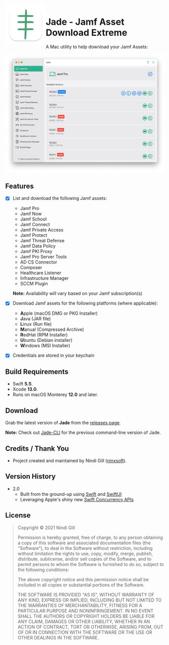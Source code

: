 <img align="left" width="128" height="128" src="Readme%20Resources/App%20Icon.png">

# Jade - Jamf Asset Download Extreme

A Mac utility to help download your Jamf Assets:

![Example](Readme%20Resources/Example.png)

## Features

* [x] List and download the following Jamf assets:
  * Jamf Pro
  * Jamf Now
  * Jamf School
  * Jamf Connect
  * Jamf Private Access
  * Jamf Protect
  * Jamf Threat Defense
  * Jamf Data Policy
  * Jamf PKI Proxy
  * Jamf Pro Server Tools
  * AD CS Connector
  * Composer
  * Healthcare Listener
  * Infrastructure Manager
  * SCCM Plugin
  
  **Note:** Availability will vary based on your Jamf subscription(s)
* [x] Download Jamf assets for the following platforms (where applicable):
  * **A**pple (macOS DMG or PKG Installer)
  * **J**ava (JAR file)
  * **L**inux (Run file)
  * **M**anual (Compressed Archive)
  * **R**edHat (RPM Installer)
  * **U**buntu (Debian installer)
  * **W**indows (MSI Installer)
  
* [x] Credentials are stored in your keychain

## Build Requirements

* Swift **5.5**.
* Xcode **13.0**.
* Runs on macOS Monterey **12.0** and later.

## Download

Grab the latest version of **Jade** from the [releases page](https://github.com/ninxsoft/Jade/releases).

**Note:** Check out [Jade-CLI](https://github.com/ninxsoft/Jade-CLI/releases) for the previous command-line version of Jade.

## Credits / Thank You

* Project created and maintained by Nindi Gill ([ninxsoft](https://github.com/ninxsoft)).

## Version History

* 2.0
  * Built from the ground-up using [Swift](https://developer.apple.com/swift/) and [SwiftUI](https://developer.apple.com/xcode/swiftui/)
  * Leveraging Apple's shiny new [Swift Concurrency APIs](https://developer.apple.com/news/?id=2o3euotz)

## License

> Copyright © 2021 Nindi Gill
>
> Permission is hereby granted, free of charge, to any person obtaining a copy
> of this software and associated documentation files (the "Software"), to deal
> in the Software without restriction, including without limitation the rights
> to use, copy, modify, merge, publish, distribute, sublicense, and/or sell
> copies of the Software, and to permit persons to whom the Software is
> furnished to do so, subject to the following conditions:
>
> The above copyright notice and this permission notice shall be included in all
> copies or substantial portions of the Software.
>
> THE SOFTWARE IS PROVIDED "AS IS", WITHOUT WARRANTY OF ANY KIND, EXPRESS OR
> IMPLIED, INCLUDING BUT NOT LIMITED TO THE WARRANTIES OF MERCHANTABILITY,
> FITNESS FOR A PARTICULAR PURPOSE AND NONINFRINGEMENT. IN NO EVENT SHALL THE
> AUTHORS OR COPYRIGHT HOLDERS BE LIABLE FOR ANY CLAIM, DAMAGES OR OTHER
> LIABILITY, WHETHER IN AN ACTION OF CONTRACT, TORT OR OTHERWISE, ARISING FROM,
> OUT OF OR IN CONNECTION WITH THE SOFTWARE OR THE USE OR OTHER DEALINGS IN THE
> SOFTWARE.
>
